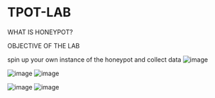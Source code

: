 # TPOT-LAB

WHAT IS HONEYPOT?

OBJECTIVE OF THE LAB

spin up your own instance of the honeypot and collect data 
![image](https://github.com/user-attachments/assets/d01d9c69-95b0-4d94-bfa3-3669d1cce9a4)

![image](https://github.com/user-attachments/assets/f1fb1d48-e08d-471d-923a-225ba1ceab41)
![image](https://github.com/user-attachments/assets/e028f76c-ec23-4565-8e5f-0549f02eb712)

![image](https://github.com/user-attachments/assets/dc349dea-4d11-4541-b692-8ba9035dcba1)
![image](https://github.com/user-attachments/assets/74afe294-d332-460d-83fc-f37128e5b7d1)

